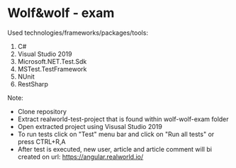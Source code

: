# Wolf&wolf - exam

Used technologies/frameworks/packages/tools:
1. C#
2. Visual Studio 2019
3. Microsoft.NET.Test.Sdk
4. MSTest.TestFramework
5. NUnit
6. RestSharp

Note:
- Clone repository
- Extract realworld-test-project that is found within wolf-wolf-exam folder
- Open extracted project using Visusal Studio 2019
- To run tests click on "Test" menu bar and click on "Run all tests" or press CTRL+R,A
- After test is executed, new user, article and article comment will bi created on url: https://angular.realworld.io/
